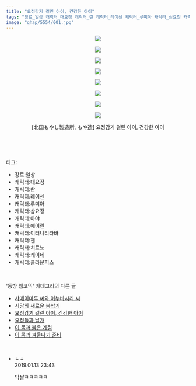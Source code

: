 ```yaml
---
title: "요정감기 걸린 아이, 건강한 아이"
tags: "장르_일상 캐릭터_대요정 캐릭터_란 캐릭터_레이센 캐릭터_루미아 캐릭터_삼요정 캐릭터_아야 캐릭터_에이린 캐릭터_이터니티라바 캐릭터_첸 캐릭터_치르노 캐릭터_케이네 캐릭터_클라운피스 北国もやし製造所 もや造 동방_웹코믹"
image: "ghap/5554/001.jpg"
---
```

<div class="article">
<p style="text-align: center; clear: none; float: none;"><img src="{{ site.nasurl }}/ghap/5554/001.jpg"/></p>
<p style="text-align: center; clear: none; float: none;"><img src="{{ site.nasurl }}/ghap/5554/002.jpg"/></p>
<p style="text-align: center; clear: none; float: none;"><img src="{{ site.nasurl }}/ghap/5554/003.jpg"/></p>
<p style="text-align: center; clear: none; float: none;"><img src="{{ site.nasurl }}/ghap/5554/004.jpg"/></p>
<p style="text-align: center; clear: none; float: none;"><img src="{{ site.nasurl }}/ghap/5554/005.jpg"/></p>
<p style="text-align: center; clear: none; float: none;"><img src="{{ site.nasurl }}/ghap/5554/006.jpg"/></p>
<p style="text-align: center; clear: none; float: none;"><img src="{{ site.nasurl }}/ghap/5554/007.jpg"/></p>
<p style="text-align: center; clear: none; float: none;"><img src="{{ site.nasurl }}/ghap/5554/008.jpg"/></p>
<p style="text-align: center; clear: none; float: none;">[北国もやし製造所, もや造] 요정감기 걸린 아이, 건강한 아이</p>
<p><br/></p>
</div><br/>
<div class="tagTrail">
<p>태그: </p>
<ul>
<li>장르:일상</li>
<li>캐릭터:대요정</li>
<li>캐릭터:란</li>
<li>캐릭터:레이센</li>
<li>캐릭터:루미아</li>
<li>캐릭터:삼요정</li>
<li>캐릭터:아야</li>
<li>캐릭터:에이린</li>
<li>캐릭터:이터니티라바</li>
<li>캐릭터:첸</li>
<li>캐릭터:치르노</li>
<li>캐릭터:케이네</li>
<li>캐릭터:클라운피스</li>
</ul>
</div><br/>
<div class="another">
<p>'동방 웹코믹' 카테고리의 다른 글</p>
<ul>
<li><a href="/2019-01-10-ghap_5556">샤메이마루 씨와 이누바시리 씨</a></li>
<li><a href="/2019-01-10-ghap_5555">서당의 새로운 봄학기</a></li>
<li><a href="/2019-01-10-ghap_5554">요정감기 걸린 아이, 건강한 아이</a></li>
<li><a href="/2019-01-10-ghap_5553">요정들과 날개</a></li>
<li><a href="/2019-01-10-ghap_5552">이 몸과 붉은 계절</a></li>
<li><a href="/2019-01-10-ghap_5551">이 몸과 겨울나기 준비</a></li>
</ul>
</div><br/>
<div class="comment">
<ul>
<li class="cb_thumb_off" id="comment15409846">
<div class="cb_comment_area">
<div class="cb_info_area">
<div class="cb_section">
<span class="cb_nick_name">ㅅㅅ</span>
</div>
<div class="cb_section">
<span class="cb_date">2019.01.13 23:43 </span>
</div>
</div>
<div class="cb_dsc_comment">
<p class="cb_dsc">
											막짤ㅋㅋㅋㅋㅋ
										</p>
</div>
</div></li>
</ul>
</div><br/>
